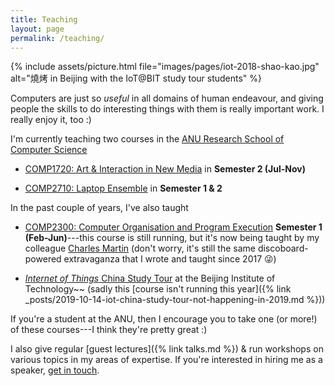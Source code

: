 ```yaml
---
title: Teaching
layout: page
permalink: /teaching/
---
```


{% include assets/picture.html file="images/pages/iot-2018-shao-kao.jpg" alt="燒烤 in Beijing with the IoT@BIT study tour students" %}

Computers are just so _useful_ in all domains of human endeavour, and giving
people the skills to do interesting things with them is really important work. I
really enjoy it, too :)

I'm currently teaching two courses in the [ANU Research School of Computer
Science](https://cs.anu.edu.au/courses/comp2300/)

- [COMP1720: Art & Interaction in New
  Media](https://cs.anu.edu.au/courses/comp1720/) in **Semester 2 (Jul-Nov)**

- [COMP2710: Laptop
  Ensemble](https://cs.anu.edu.au/code-creativity-culture/lens/) in **Semester 1
  & 2**

In the past couple of years, I've also taught

- [COMP2300: Computer Organisation and Program
  Execution](https://cs.anu.edu.au/courses/comp2300/) **Semester 1
  (Feb-Jun)**---this course is still running, but it's now being taught by my
  colleague [Charles Martin](http://charlesmartin.com.au/) (don't worry, it's
  still the same discoboard-powered extravaganza that I wrote and taught since
  2017 😜)

- [_Internet of Things_ China Study
  Tour](https://cs.anu.edu.au/courses/china-study-tour/) at the Beijing
  Institute of Technology~~ (sadly this [course isn't running this
  year]({% link
  _posts/2019-10-14-iot-china-study-tour-not-happening-in-2019.md %}))

If you're a student at the ANU, then I encourage you to take one (or more!) of
these courses---I think they're pretty great :)

I also give regular [guest lectures]({% link talks.md %}) &
run workshops on various topics in my areas of expertise. If you're interested
in hiring me as a speaker, [get in touch](mailto:ben.swift@anu.edu.au).
